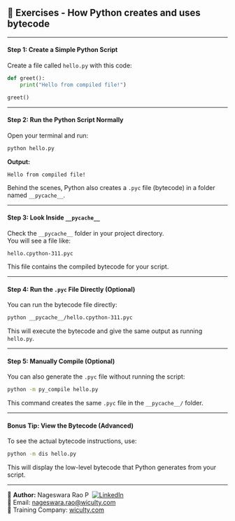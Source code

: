 ## 🧪 Exercises - How Python creates and uses bytecode

---

#### **Step 1: Create a Simple Python Script**

Create a file called `hello.py` with this code:

```python
def greet():
    print("Hello from compiled file!")

greet()
```

---

#### **Step 2: Run the Python Script Normally**

Open your terminal and run:

```bash
python hello.py
```

**Output:**
```
Hello from compiled file!
```

Behind the scenes, Python also creates a `.pyc` file (bytecode) in a folder named `__pycache__`.

---

#### **Step 3: Look Inside `__pycache__`**

Check the `__pycache__` folder in your project directory.  
You will see a file like:  
```
hello.cpython-311.pyc
```
This file contains the compiled bytecode for your script.

---

#### **Step 4: Run the `.pyc` File Directly (Optional)**

You can run the bytecode file directly:

```bash
python __pycache__/hello.cpython-311.pyc
```

This will execute the bytecode and give the same output as running `hello.py`.

---

#### **Step 5: Manually Compile (Optional)**

You can also generate the `.pyc` file without running the script:

```bash
python -m py_compile hello.py
```

This command creates the same `.pyc` file in the `__pycache__/` folder.

---

#### **Bonus Tip: View the Bytecode (Advanced)**

To see the actual bytecode instructions, use:

```bash
python -m dis hello.py
```

This will display the low-level bytecode that Python generates from your script.

---

👤 **Author:** Nageswara Rao P &nbsp;[![LinkedIn](https://img.shields.io/badge/LinkedIn-%230077B5.svg?style=flat-square&logo=linkedin&logoColor=white)](https://www.linkedin.com/in/nageshvkn)  
📧 Email: [nageswara.rao@wiculty.com](mailto:nageswara.rao@wiculty.com)  
🏢 Training Company: [wiculty.com](https://wiculty.com)
